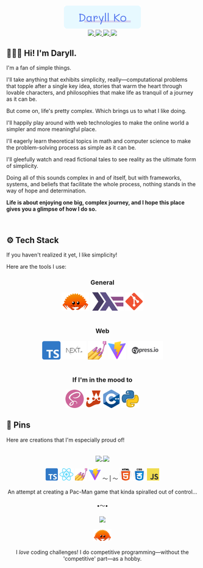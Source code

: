 <div align="center">
  <img src="images/logo.png" width="40%">
</div>

<div align="center">
  <a href="https://daryllko.vercel.app" target="_blank" rel="noopener noreferrer">
    <img src="https://img.shields.io/static/v1?label=&logo=react&message=Website (pre-alpha)&labelColor=262A33&color=262A33">
  </a>
  <a href="https://twitter.com/daryll_ko" target="_blank" rel="noopener noreferrer">
    <img src="https://img.shields.io/static/v1?label=&logo=twitter&message=Twitter&labelColor=262A33&color=262A33">
  </a>
  <a href="https://www.linkedin.com/in/daryll-ko" target="_blank" rel="noopener noreferrer">
    <img src="https://img.shields.io/static/v1?label=&logo=linkedin&message=LinkedIn&labelColor=262A33&color=262A33">
  </a>
  <a href="https://anilist.co/user/daryll" target="_blank" rel="noopener noreferrer">
    <img src="https://img.shields.io/static/v1?label=&logo=anilist&message=AniList&labelColor=262A33&color=262A33">
  </a>
</div>

## 🙍🏻‍♂️ Hi! I'm Daryll.

I'm a fan of simple things.

I'll take anything that exhibits simplicity, really—computational problems that topple after a single key idea, stories that warm the heart through lovable characters, and philosophies that make life as tranquil of a journey as it can be.

But come on, life's pretty complex. Which brings us to what I like doing.

I'll happily play around with web technologies to make the online world a simpler and more meaningful place.

I'll eagerly learn theoretical topics in math and computer science to make the problem-solving process as simple as it can be.

I'll gleefully watch and read fictional tales to see reality as the ultimate form of simplicity.

Doing all of this sounds complex in and of itself, but with frameworks, systems, and beliefs that facilitate the whole process, nothing stands in the way of hope and determination.

**Life is about enjoying one big, complex journey, and I hope this place gives you a glimpse of how I do so.**

<br>

## ⚙️ Tech Stack

If you haven't realized it yet, I like simplicity!

Here are the tools I use:

<div align="center">
  <h3>General</h3>
  <img src="./images/rust.png" alt="Rust" style="height: 3rem;">
  <img src="./images/haskell.webp" alt="Haskell" style="height: 3rem;">
  <img src="./images/git.png" alt="Git" style="height: 3rem;">
</div>

<br>

<div align="center">
  <h3>Web</h3>
  <img src="./images/ts.webp" alt="TypeScript" style="height: 3rem;">
  <img src="./images/next.webp" alt="Next" style="height: 3rem;">
  <img src="./images/styled-components.webp" alt="styled-components" style="height: 3rem;">
  <img src="./images/vite.svg" alt="Vite" style="height: 3rem;">
  <img src="./images/cypress.png" alt="Cypress" style="height: 3rem;">
</div>

<br>

<div align="center">
  <h3>If I'm in the mood to</h3>
  <img src="./images/sass.webp" alt="Sass" style="height: 3rem;">
  <img src="./images/jest.png" alt="Jest" style="height: 3rem;">
  <img src="./images/c++.webp" alt="C++" style="height: 3rem;">
  <img src="./images/python.webp" alt="Python" style="height: 3rem;">
</div>

## 📌 Pins

Here are creations that I'm especially proud of!

<div align="center">
  <br>
  <a href="https://github.com/daryll-ko/poke-man">
    <img align="center" src="https://github-readme-stats.vercel.app/api/pin/?username=daryll-ko&repo=poke-man&bg_color=0,650DD9,7B1DC9,9127BE,A42FB1,B536A2,C33C92,CF3F7B,DC4767,E94949,F45115&hide_border=true&text_color=DEFFCA&title_color=DEFFCA&icon_color=DEFFCA&border_radius=1em" />
  </a>
  <a href="https://github.com/daryll-ko/poke-man-v1">
    <img align="center" src="https://github-readme-stats.vercel.app/api/pin/?username=daryll-ko&repo=poke-man-v1&bg_color=0,650DD9,7B1DC9,9127BE,A42FB1,B536A2,C33C92,CF3F7B,DC4767,E94949,F45115&hide_border=true&text_color=DEFFCA&title_color=DEFFCA&icon_color=DEFFCA&border_radius=1em" />
  </a>
  <br>
  <br>
  <div align="center">
    <img src="./images/ts.webp" alt="TypeScript" style="height: 2rem;">
    <img src="./images/react.webp" alt="React" style="height: 2rem;">
    <img src="./images/styled-components.webp" alt="styled-components" style="height: 2rem;">
    <img src="./images/vite.svg" alt="Vite" style="height: 2rem;">
    〜 | 〜
    <img src="./images/html.webp" alt="HTML" style="height: 2rem;">
    <img src="./images/css.webp" alt="CSS" style="height: 2rem;">
    <img src="./images/js.webp" alt="JavaScript" style="height: 2rem;">
  </div>
  <br>
  An attempt at creating a Pac-Man game that kinda spiralled out of control...
  <br>
  <br>
  •〜•
  <br>
  <br>
  <a href="https://github.com/daryll-ko/rec-prog">
    <img align="center" src="https://github-readme-stats.vercel.app/api/pin/?username=daryll-ko&repo=rec-prog&bg_color=0,002a94,0048bd,0068d6,0084db,00a1d6,00babd,00d192,00eb62,00ff08&hide_border=true&text_color=DEFFCA&title_color=DEFFCA&icon_color=DEFFCA&border_radius=1em" />
  </a>
  <br>
  <br>
  <div align="center">
    <img src="./images/rust.png" alt="Rust" style="height: 2rem;">
  </div>
  <br>
  I <i>love</i> coding challenges! I do competitive programming—without the 'competitive' part—as a hobby.
</div>
